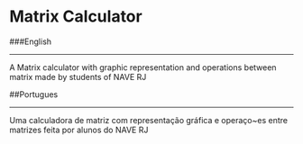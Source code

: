 # Matrix Calculator

###English
___
A Matrix calculator with graphic representation and operations between matrix made by students of NAVE RJ

##Portugues
___
Uma calculadora de matriz com representação gráfica e operaço~es entre matrizes feita por alunos do NAVE RJ
